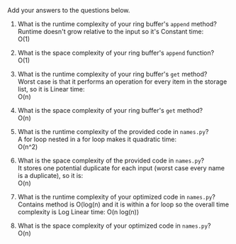 Add your answers to the questions below.

1. What is the runtime complexity of your ring buffer's `append` method?  
   Runtime doesn't grow relative to the input so it's Constant time:  
   O(1)

2. What is the space complexity of your ring buffer's `append` function?  
   O(1)

3. What is the runtime complexity of your ring buffer's `get` method?  
   Worst case is that it performs an operation for every item in the storage list, so it is Linear time:  
   O(n)

4. What is the space complexity of your ring buffer's `get` method?  
   O(n)

5. What is the runtime complexity of the provided code in `names.py`?  
   A for loop nested in a for loop makes it quadratic time:  
   O(n^2)

6. What is the space complexity of the provided code in `names.py`?  
   It stores one potential duplicate for each input (worst case every name is a duplicate), so it is:  
   O(n)

7. What is the runtime complexity of your optimized code in `names.py`?  
    Contains method is O(log(n) and it is within a for loop so the overall time complexity is Log Linear time:
   O(n log(n))

8. What is the space complexity of your optimized code in `names.py`?  
   O(n)
